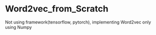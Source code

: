 # Word2vec_from_Scratch
Not using framework(tensorflow, pytorch), implementing Word2vec only using Numpy

